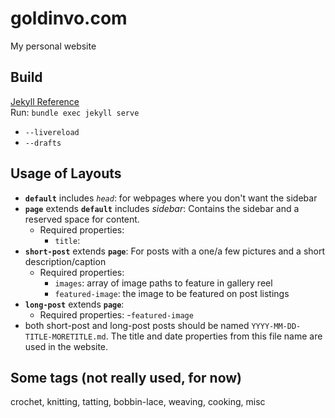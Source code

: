 # goldinvo.com
My personal website 

## Build
[Jekyll Reference](https://jekyllrb.com/docs/)  
Run: `bundle exec jekyll serve`  
- `--livereload`
- `--drafts`

## Usage of Layouts
- **`default`** includes *`head`*: for webpages where you don't want the sidebar
- **`page`** extends **`default`** includes *sidebar*: Contains the sidebar and a reserved space for content.
    - Required properties:
        - `title`:
- **`short-post`** extends **`page`**: For posts with a one/a few pictures and a short description/caption
    - Required properties:
        - `images`: array of image paths to feature in gallery reel
        - `featured-image`: the image to be featured on post listings
- **`long-post`** extends **`page`**:
    - Required properties:
        -`featured-image`
- both short-post and long-post posts should be named `YYYY-MM-DD-TITLE-MORETITLE.md`. The title and date properties from this file name are used in the website.

## Some tags (not really used, for now)
crochet, knitting, tatting, bobbin-lace, weaving, cooking, misc






